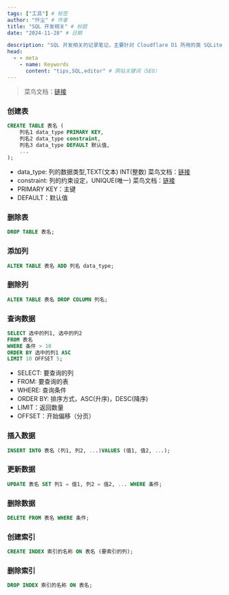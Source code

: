 ```yaml
---
tags: ["工具"] # 标签
author: "仟尘" # 作者
title: "SQL 开发相关" # 标题
date: "2024-11-28" # 日期

description: "SQL 开发相关的记录笔记，主要针对 Cloudflare D1 所用的类 SQLite 语法" # 页面描述、面向搜索引擎用户
head:
  - - meta
    - name: Keywords
      content: "tips,SQL,editor" # 网站关键词（SEO）
---
```

> 菜鸟文档：[链接](https://www.runoob.com/sql/sql-tutorial.html)

### 创建表
``` SQL
CREATE TABLE 表名 (
    列名1 data_type PRIMARY KEY,
    列名2 data_type constraint,
    列名3 data_type DEFAULT 默认值,
    ...
);
```
- data_type: 列的数据类型,TEXT(文本) INT(整数) 菜鸟文档：[链接](https://www.runoob.com/sqlite/sqlite-data-types.html)
- constraint: 列的约束设定，UNIQUE(唯一) 菜鸟文档：[链接](https://www.runoob.com/sql/sql-constraints.html)
- PRIMARY KEY：主键
- DEFAULT：默认值

### 删除表
``` SQL
DROP TABLE 表名;
```

### 添加列
``` SQL
ALTER TABLE 表名 ADD 列名 data_type;
```

### 删除列
``` SQL
ALTER TABLE 表名 DROP COLUMN 列名;
```

### 查询数据
``` SQL
SELECT 选中的列1, 选中的列2
FROM 表名
WHERE 条件 > 10
ORDER BY 选中的列1 ASC
LIMIT 10 OFFSET 5;
```
- SELECT: 要查询的列
- FROM: 要查询的表
- WHERE: 查询条件
- ORDER BY: 排序方式，ASC(升序)，DESC(降序)
- LIMIT：返回数量
- OFFSET：开始偏移（分页）

### 插入数据
``` SQL
INSERT INTO 表名 (列1, 列2, ...)VALUES (值1, 值2, ...);
```

### 更新数据
``` SQL
UPDATE 表名 SET 列1 = 值1, 列2 = 值2, ... WHERE 条件;
```

### 删除数据
``` SQL
DELETE FROM 表名 WHERE 条件;
```

### 创建索引
``` SQL
CREATE INDEX 索引的名称 ON 表名 (要索引的列);
```

### 删除索引
``` SQL
DROP INDEX 索引的名称 ON 表名;
```
